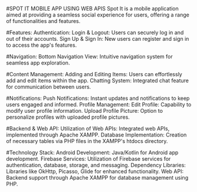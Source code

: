 #SPOT IT MOBILE APP USING WEB APIS
Spot It is a mobile application aimed at providing a seamless social experience for users, offering a range of functionalities and features.

#Features:
Authentication:
Login & Logout: Users can securely log in and out of their accounts.
Sign Up & Sign In: New users can register and sign in to access the app's features.

#Navigation:
Bottom Navigation View: Intuitive navigation system for seamless app exploration.

#Content Management:
Adding and Editing Items: Users can effortlessly add and edit items within the app.
Chatting System: Integrated chat feature for communication between users.

#Notifications:
Push Notifications: Instant updates and notifications to keep users engaged and informed.
Profile Management:
Edit Profile: Capability to modify user profile information.
Upload Profile Picture: Option to personalize profiles with uploaded profile pictures.

#Backend & Web API:
Utilization of Web APIs: Integrated web APIs, implemented through Apache XAMPP.
Database Implementation: Creation of necessary tables via PHP files in the XAMPP's htdocs directory.

#Technology Stack:
Android Development: Java/Kotlin for Android app development.
Firebase Services: Utilization of Firebase services for authentication, database, storage, and messaging.
Dependency Libraries: Libraries like OkHttp, Picasso, Glide for enhanced functionality.
Web API: Backend support through Apache XAMPP for database management using PHP.
